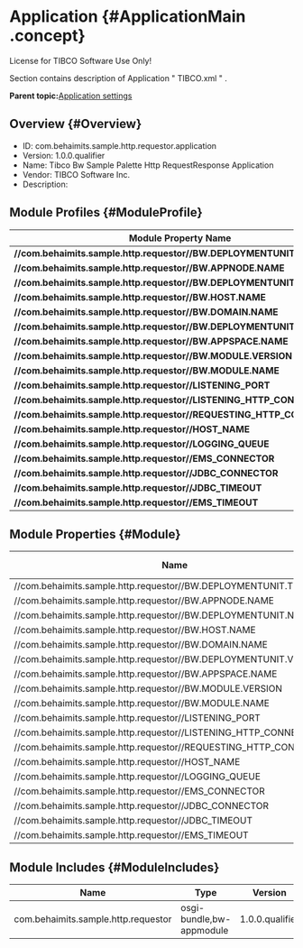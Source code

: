 # Application {#ApplicationMain .concept}

License for TIBCO Software Use Only!

Section contains description of Application " TIBCO.xml " .

**Parent topic:**[Application settings](../../../projects/com.behaimits.sample.http.requestor.application/common/application.md)

## Overview {#Overview}

-   ID: com.behaimits.sample.http.requestor.application
-   Version: 1.0.0.qualifier
-   Name: Tibco Bw Sample Palette Http RequestResponse Application
-   Vendor: TIBCO Software Inc.
-   Description:

## Module Profiles {#ModuleProfile}

|Module Property Name|default|UnixProfile|WindowsProfile|
|--------------------|-------|-----------|--------------|
|**//com.behaimits.sample.http.requestor//BW.DEPLOYMENTUNIT.TYPE**| | | |
|**//com.behaimits.sample.http.requestor//BW.APPNODE.NAME**| | | |
|**//com.behaimits.sample.http.requestor//BW.DEPLOYMENTUNIT.NAME**| | | |
|**//com.behaimits.sample.http.requestor//BW.HOST.NAME**|localhost|localhost|localhost|
|**//com.behaimits.sample.http.requestor//BW.DOMAIN.NAME**| | | |
|**//com.behaimits.sample.http.requestor//BW.DEPLOYMENTUNIT.VERSION**| | | |
|**//com.behaimits.sample.http.requestor//BW.APPSPACE.NAME**| | | |
|**//com.behaimits.sample.http.requestor//BW.MODULE.VERSION**| | | |
|**//com.behaimits.sample.http.requestor//BW.MODULE.NAME**| | | |
|**//com.behaimits.sample.http.requestor//LISTENING\_PORT**|13008|13008|13008|
|**//com.behaimits.sample.http.requestor//LISTENING\_HTTP\_CONNECTION**|com.behaimits.sample.http.requestor.ListeningHTTPConnection|com.behaimits.sample.http.requestor.ListeningHTTPConnection|com.behaimits.sample.http.requestor.ListeningHTTPConnection|
|**//com.behaimits.sample.http.requestor//REQUESTING\_HTTP\_CONNECTION**|com.behaimits.sample.http.requestor.RequestingHTTPConnection|com.behaimits.sample.http.requestor.RequestingHTTPConnection|com.behaimits.sample.http.requestor.RequestingHTTPConnection|
|**//com.behaimits.sample.http.requestor//HOST\_NAME**|localhost|localhost|localhost|
|**//com.behaimits.sample.http.requestor//LOGGING\_QUEUE**|com.behaimits.sample.http.requestor.logging|com.behaimits.sample.http.requestor.logging|com.behaimits.sample.http.requestor.logging|
|**//com.behaimits.sample.http.requestor//EMS\_CONNECTOR**|com.behaimits.sample.http.requestor.JMSConnectionResource|com.behaimits.sample.http.requestor.JMSConnectionResource|com.behaimits.sample.http.requestor.JMSConnectionResource|
|**//com.behaimits.sample.http.requestor//JDBC\_CONNECTOR**|com.behaimits.sample.http.requestor.JDBCConnectionResource|com.behaimits.sample.http.requestor.JDBCConnectionResource|com.behaimits.sample.http.requestor.JDBCConnectionResource|
|**//com.behaimits.sample.http.requestor//JDBC\_TIMEOUT**|30000|30000|30000|
|**//com.behaimits.sample.http.requestor//EMS\_TIMEOUT**|30000|30000|30000|

## Module Properties {#Module}

|Name|Type|Public Access|Scalable|Override|
|----|----|-------------|--------|--------|
|//com.behaimits.sample.http.requestor//BW.DEPLOYMENTUNIT.TYPE|xsd:string|private|true|false|
|//com.behaimits.sample.http.requestor//BW.APPNODE.NAME|xsd:string|private|true|false|
|//com.behaimits.sample.http.requestor//BW.DEPLOYMENTUNIT.NAME|xsd:string|private|true|false|
|//com.behaimits.sample.http.requestor//BW.HOST.NAME|xsd:string|private|true|false|
|//com.behaimits.sample.http.requestor//BW.DOMAIN.NAME|xsd:string|private|true|false|
|//com.behaimits.sample.http.requestor//BW.DEPLOYMENTUNIT.VERSION|xsd:string|private|true|false|
|//com.behaimits.sample.http.requestor//BW.APPSPACE.NAME|xsd:string|private|true|false|
|//com.behaimits.sample.http.requestor//BW.MODULE.VERSION|xsd:string|private|true|false|
|//com.behaimits.sample.http.requestor//BW.MODULE.NAME|xsd:string|private|true|false|
|//com.behaimits.sample.http.requestor//LISTENING\_PORT|xsd:int|public|true|false|
|//com.behaimits.sample.http.requestor//LISTENING\_HTTP\_CONNECTION|httpconnector:HttpConnectorConfiguration|public|true|false|
|//com.behaimits.sample.http.requestor//REQUESTING\_HTTP\_CONNECTION|http:HttpClientConfiguration|public|true|false|
|//com.behaimits.sample.http.requestor//HOST\_NAME|xsd:string|public|true|false|
|//com.behaimits.sample.http.requestor//LOGGING\_QUEUE|xsd:string|public|true|false|
|//com.behaimits.sample.http.requestor//EMS\_CONNECTOR|jms:JMSConnectionFactory|public|true|false|
|//com.behaimits.sample.http.requestor//JDBC\_CONNECTOR|jdbc:JdbcDataSource|public|true|false|
|//com.behaimits.sample.http.requestor//JDBC\_TIMEOUT|xsd:int|public|true|false|
|//com.behaimits.sample.http.requestor//EMS\_TIMEOUT|xsd:int|public|true|false|

## Module Includes {#ModuleIncludes}

|Name|Type|Version|
|----|----|-------|
|com.behaimits.sample.http.requestor|osgi-bundle,bw-appmodule|1.0.0.qualifier|

